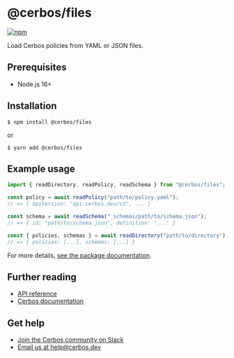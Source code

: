 # @cerbos/files

[![npm](https://img.shields.io/npm/v/@cerbos/files?style=flat-square)](https://www.npmjs.com/package/@cerbos/files)

Load Cerbos policies from YAML or JSON files.

## Prerequisites

- Node.js 16+

## Installation

```console
$ npm install @cerbos/files
```

or

```console
$ yarn add @cerbos/files
```

## Example usage

```typescript
import { readDirectory, readPolicy, readSchema } from "@cerbos/files";

const policy = await readPolicy("path/to/policy.yaml");
// => { apiVersion: "api.cerbos.dev/v1", ... }

const schema = await readSchema("_schemas/path/to/schema.json");
// => { id: "path/to/schema.json", definition: "..." }

const { policies, schemas } = await readDirectory("path/to/directory");
// => { policies: [...], schemas: [...] }
```

For more details, [see the package documentation](../../docs/files.md).

## Further reading

- [API reference](../../docs/files.md)
- [Cerbos documentation](https://docs.cerbos.dev)

## Get help

- [Join the Cerbos community on Slack](http://go.cerbos.io/slack)
- [Email us at help@cerbos.dev](mailto:help@cerbos.dev)
